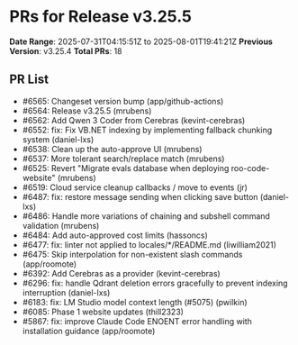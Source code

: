 # PRs for Release v3.25.5
**Date Range**: 2025-07-31T04:15:51Z to 2025-08-01T19:41:21Z
**Previous Version**: v3.25.4
**Total PRs**: 18

## PR List
- #6565: Changeset version bump (app/github-actions)
- #6564: Release v3.25.5 (mrubens)
- #6562: Add Qwen 3 Coder from Cerebras (kevint-cerebras)
- #6552: fix: Fix VB.NET indexing by implementing fallback chunking system (daniel-lxs)
- #6538: Clean up the auto-approve UI (mrubens)
- #6537: More tolerant search/replace match (mrubens)
- #6525: Revert "Migrate evals database when deploying roo-code-website" (mrubens)
- #6519: Cloud service cleanup callbacks / move to events (jr)
- #6487: fix: restore message sending when clicking save button (daniel-lxs)
- #6486: Handle more variations of chaining and subshell command validation (mrubens)
- #6484: Add auto-approved cost limits (hassoncs)
- #6477: fix: linter not applied to locales/*/README.md (liwilliam2021)
- #6475: Skip interpolation for non-existent slash commands (app/roomote)
- #6392: Add Cerebras as a provider (kevint-cerebras)
- #6296: fix: handle Qdrant deletion errors gracefully to prevent indexing interruption (daniel-lxs)
- #6183: fix: LM Studio model context length (#5075) (pwilkin)
- #6085: Phase 1 website updates (thill2323)
- #5867: fix: improve Claude Code ENOENT error handling with installation guidance (app/roomote)